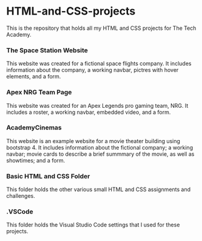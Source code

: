# HTML-and-CSS-projects
This is the repository that holds all my HTML and CSS projects for The Tech Academy. 

<h3>The Space Station Website</h3>
This website was created for a fictional space flights company. It includes information about the company, a working navbar, pictres with hover elements, and a form. 

<h3>Apex NRG Team Page</h3>
This website was created for an Apex Legends pro gaming team, NRG. It includes a roster, a working navbar, embedded video, and a form. 

<h3>AcademyCinemas</h3>
This website is an example website for a movie theater building using bootstrap 4. It includes information about the fictional company; a working navbar; movie cards to describe a brief summmary of the movie, as well as showtimes; and a form.

<h3>Basic HTML and CSS Folder</h3>
This folder holds the other various small HTML and CSS assignments and challenges. 

<h3>.VSCode</h3>
This folder holds the Visual Studio Code settings that I used for these projects.

